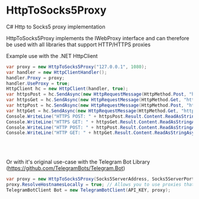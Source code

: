 # HttpToSocks5Proxy
C# Http to Socks5 proxy implementation

HttpToSocks5Proxy implements the IWebProxy interface and can therefore be used with all libraries that support HTTP/HTTPS proxies

Example use with the .NET HttpClient

```c#
var proxy = new HttpToSocks5Proxy("127.0.0.1", 1080);
var handler = new HttpClientHandler();
handler.Proxy = proxy;
handler.UseProxy = true;
HttpClient hc = new HttpClient(handler, true);
var httpsPost = hc.SendAsync(new HttpRequestMessage(HttpMethod.Post, "https://httpbin.org/post") { Content = new StringContent("Hello") });
var httpsGet = hc.SendAsync(new HttpRequestMessage(HttpMethod.Get, "https://httpbin.org/ip"));
var httpPost = hc.SendAsync(new HttpRequestMessage(HttpMethod.Post, "http://httpbin.org/post") { Content = new StringContent("Hello") });
var httpGet = hc.SendAsync(new HttpRequestMessage(HttpMethod.Get, "http://httpbin.org/ip"));
Console.WriteLine("HTTPS POST: " + httpsPost.Result.Content.ReadAsStringAsync().Result);
Console.WriteLine("HTTPS GET: " + httpsGet.Result.Content.ReadAsStringAsync().Result);
Console.WriteLine("HTTP POST: " + httpPost.Result.Content.ReadAsStringAsync().Result);
Console.WriteLine("HTTP GET: " + httpGet.Result.Content.ReadAsStringAsync().Result);
```
</br>
</br>

Or with it's original use-case with the Telegram Bot Library (https://github.com/TelegramBots/Telegram.Bot)
```c#
var proxy = new HttpToSocks5Proxy(Socks5ServerAddress, Socks5ServerPort);
proxy.ResolveHostnamesLocally = true; // Allows you to use proxies that are only allowing connections to Telegram
TelegramBotClient Bot = new TelegramBotClient(API_KEY, proxy);
```
